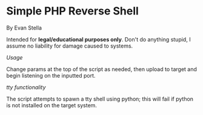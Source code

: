 # Simple PHP Reverse Shell

By Evan Stella

Intended for **legal/educational purposes only**. Don't do anything stupid, I assume no liability for damage caused to systems. 

*Usage* 

Change params at the top of the script as needed, then upload to target and begin listening on the inputted port.

*tty functionality*

The script attempts to spawn a tty shell using python; this will fail if python is not installed on the target system.
